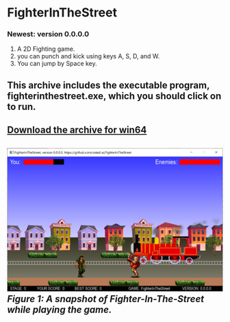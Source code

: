# FighterInTheStreet
### Newest: version 0.0.0.0
1. A 2D Fighting game.
2. you can punch and kick using keys A, S, D, and W.
3. You can jump by Space key.
## This archive includes the executable program, fighterinthestreet.exe, which you should click on to run.
[Download the archive for win64](https://drive.google.com/file/d/1mVz2Irhgpv8IyOq5U_IjMMTylev8xEEQ/view?usp=sharing)
---
![A snapshot of the game: FighterInTheStreet](Media/ver-0-0-0-0.jpg) *Figure 1: A snapshot of Fighter-In-The-Street while playing the game.*
--- 